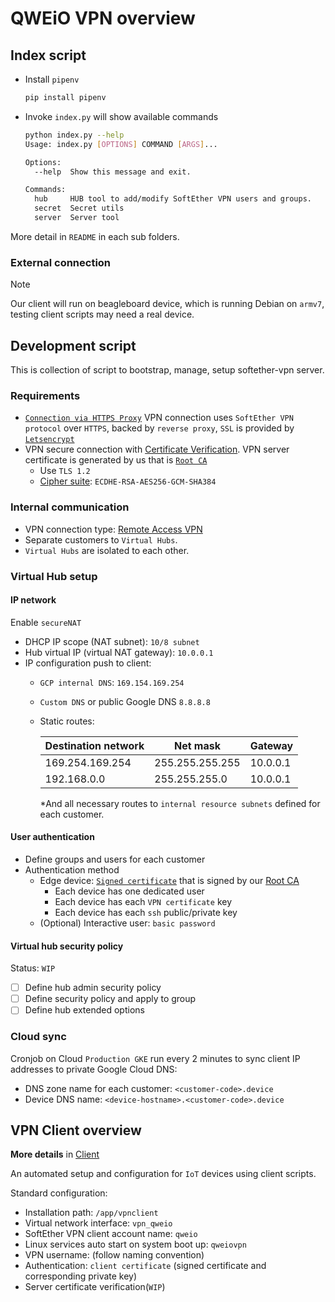 # QWEiO VPN overview

## Index script

- Install `pipenv`

  ```sh
  pip install pipenv
  ```

- Invoke `index.py` will show available commands

  ```sh
  python index.py --help
  Usage: index.py [OPTIONS] COMMAND [ARGS]...

  Options:
    --help  Show this message and exit.

  Commands:
    hub     HUB tool to add/modify SoftEther VPN users and groups.
    secret  Secret utils
    server  Server tool
  ```

More detail in `README` in each sub folders.

### External connection

Note

Our client will run on beagleboard device, which is running Debian on `armv7`, testing client scripts may need a real device.

## Development script

This is collection of script to bootstrap, manage, setup softether-vpn server.

### Requirements

- [`Connection via HTTPS Proxy`](https://www.softether.org/4-docs/1-manual/4._SoftEther_VPN_Client_Manual/4.4_Making_Connection_to_VPN_Server#4.4.3_Connection_Via_HTTP_Proxy_Server) VPN connection uses `SoftEther VPN protocol` over `HTTPS`, backed by `reverse proxy`, `SSL` is provided by [`Letsencrypt`](https://letsencrypt.org/)
- VPN secure connection with [Certificate Verification](https://www.softether.org/4-docs/1-manual/4._SoftEther_VPN_Client_Manual/4.4_Making_Connection_to_VPN_Server#4.4.5_Server-Certificate_Verification). VPN server certificate is generated by us that is [`Root CA`](https://en.wikipedia.org/wiki/Root_certificate#targetText=In%20cryptography%20and%20computer%20security,public%20key%20infrastructure%20(PKI).)
  - Use `TLS 1.2`
  - [Cipher suite](https://en.wikipedia.org/wiki/Cipher_suite): `ECDHE-RSA-AES256-GCM-SHA384`

### Internal communication

- VPN connection type: [Remote Access VPN](https://www.softether.org/4-docs/1-manual/1._SoftEther_VPN_Overview/1.4_VPN_Processing_Principle_and_Communication_Method#1.4.7_Remote_Access_VPN)
- Separate customers to `Virtual Hubs`.
- `Virtual Hubs` are isolated to each other.

### Virtual Hub setup

#### IP network

Enable `secureNAT`

- DHCP IP scope (NAT subnet): `10/8 subnet`
- Hub virtual IP (virtual NAT gateway): `10.0.0.1`
- IP configuration push to client:
  - `GCP internal DNS`: `169.154.169.254`
  - `Custom DNS` or public Google DNS `8.8.8.8`
  - Static routes:

    | Destination network | Net mask        | Gateway  |
    | ------------------- | --------------- | -------- |
    | 169.254.169.254     | 255.255.255.255 | 10.0.0.1 |
    | 192.168.0.0         | 255.255.255.0   | 10.0.0.1 |

    \*And all necessary routes to `internal resource subnets` defined for each customer.

#### User authentication

- Define groups and users for each customer
- Authentication method
  - Edge device: [`Signed certificate`](https://www.softether.org/4-docs/1-manual/2._SoftEther_VPN_Essential_Architecture/2.2_User_Authentication#2.2.6_Signed_Certificate_Authentication) that is signed by our [Root CA](#external-connection)
    - Each device has one dedicated user
    - Each device has each `VPN certificate` key
    - Each device has each `ssh` public/private key
  - (Optional) Interactive user: `basic password`

#### Virtual hub security policy

Status: `WIP`

- [ ] Define hub admin security policy
- [ ] Define security policy and apply to group
- [ ] Define hub extended options

### Cloud sync

Cronjob on Cloud `Production GKE` run every 2 minutes to sync client IP addresses to private Google Cloud DNS:

- DNS zone name for each customer: `<customer-code>.device`
- Device DNS name: `<device-hostname>.<customer-code>.device`

## VPN Client overview

**More details** in [Client](./src/client/README.md)

An automated setup and configuration for `IoT` devices using client scripts.

Standard configuration:

- Installation path: `/app/vpnclient`
- Virtual network interface: `vpn_qweio`
- SoftEther VPN client account name: `qweio`
- Linux services auto start on system boot up: `qweiovpn`
- VPN username: (follow naming convention)
- Authentication: `client certificate` (signed certificate and corresponding private key)
- Server certificate verification(`WIP`)
